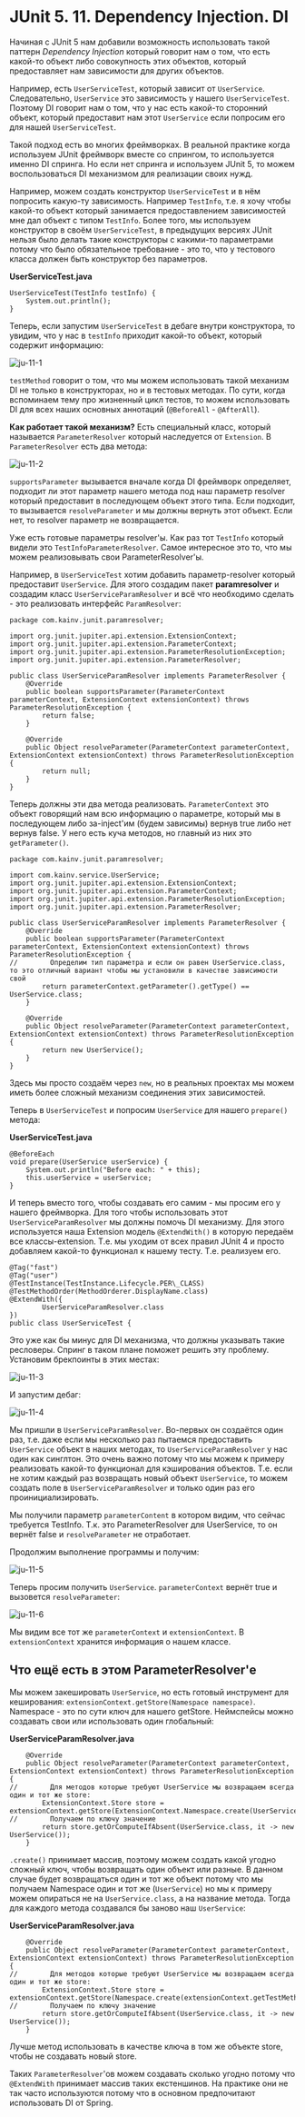 JUnit 5. 11. Dependency Injection. DI
=====================================

Начиная c JUnit 5 нам добавили возможность использовать такой паттерн _Dependency Injection_ который говорит нам о том, что есть какой-то объект либо совокупность этих объектов, который предоставляет нам зависимости для других объектов.

Например, есть `UserServiceTest`, который зависит от `UserService`. Следовательно, `UserService` это зависимость у нашего `UserServiceTest`. Поэтому DI говорит нам о том, что у нас есть какой-то сторонний объект, который предоставит нам этот `UserService` если попросим его для нашей `UserServiceTest`.

Такой подход есть во многих фреймворках. В реальной практике когда используем JUnit фреймворк вместе со спрингом, то используется именно DI спринга. Но если нет спринга и используем JUnit 5, то можем воспользоваться DI механизмом для реализации своих нужд.

Например, можем создать конструктор `UserServiceTest` и в нём попросить какую-ту зависимость. Например `TestInfo`, т.е. я хочу чтобы какой-то объект который занимается предоставлением зависимостей мне дал объект с типом `TestInfo`. Более того, мы используем конструктор в своём `UserServiceTest`, в предыдущих версиях JUnit нельзя было делать такие конструкторы с какими-то параметрами потому что было обязательное требование - это то, что у тестового класса должен быть конструктор без параметров.

**UserServiceTest.java**

    UserServiceTest(TestInfo testInfo) {
        System.out.println();
    }


Теперь, если запустим `UserServiceTest` в дебаге внутри конструктора, то увидим, что у нас в `testInfo` приходит какой-то объект, который содержит информацию:

![ju-11-1](src/main/resources/ju-11-1.png)

`testMethod` говорит о том, что мы можем использовать такой механизм DI не только в конструкторах, но и в тестовых методах. По сути, когда вспоминаем тему про жизненный цикл тестов, то можем использовать DI для всех наших основных аннотаций (`@BeforeAll` - `@AfterAll`).

**Как работает такой механизм?** Есть специальный класс, который называется `ParameterResolver` который наследуется от `Extension`. В `ParameterResolver` есть два метода:

![ju-11-2](src/main/resources/ju-11-2.png)

`supportsParameter` вызывается вначале когда DI фреймворк определяет, подходит ли этот параметр нашего метода под наш параметр resolver который предоставит в последующем объект этого типа. Если подходит, то вызывается `resolveParameter` и мы должны вернуть этот объект. Если нет, то resolver параметр не возвращается.

Уже есть готовые параметры resolver'ы. Как раз тот `TestInfo` который видели это `TestInfoParameterResolver`. Самое интересное это то, что мы можем реализовывать свои ParameterResolver'ы.

Например, в `UserServiceTest` хотим добавить параметр-resolver который предоставит `UserService`. Для этого создадим пакет **paramresolver** и создадим класс `UserServiceParamResolver` и всё что необходимо сделать - это реализовать интерфейс `ParamResolver`:

    package com.kainv.junit.paramresolver;

    import org.junit.jupiter.api.extension.ExtensionContext;
    import org.junit.jupiter.api.extension.ParameterContext;
    import org.junit.jupiter.api.extension.ParameterResolutionException;
    import org.junit.jupiter.api.extension.ParameterResolver;

    public class UserServiceParamResolver implements ParameterResolver {
        @Override
        public boolean supportsParameter(ParameterContext parameterContext, ExtensionContext extensionContext) throws ParameterResolutionException {
            return false;
        }

        @Override
        public Object resolveParameter(ParameterContext parameterContext, ExtensionContext extensionContext) throws ParameterResolutionException {
            return null;
        }
    }


Теперь должны эти два метода реализовать. `ParameterContext` это объект говорящий нам всю информацию о параметре, который мы в последующем либо за-inject'им (будем зависимы) вернув true либо нет вернув false. У него есть куча методов, но главный из них это `getParameter()`.

    package com.kainv.junit.paramresolver;

    import com.kainv.service.UserService;
    import org.junit.jupiter.api.extension.ExtensionContext;
    import org.junit.jupiter.api.extension.ParameterContext;
    import org.junit.jupiter.api.extension.ParameterResolutionException;
    import org.junit.jupiter.api.extension.ParameterResolver;

    public class UserServiceParamResolver implements ParameterResolver {
        @Override
        public boolean supportsParameter(ParameterContext parameterContext, ExtensionContext extensionContext) throws ParameterResolutionException {
    //        Определим тип параметра и если он равен UserService.class, то это отличный вариант чтобы мы установили в качестве зависимости свой
            return parameterContext.getParameter().getType() == UserService.class;
        }

        @Override
        public Object resolveParameter(ParameterContext parameterContext, ExtensionContext extensionContext) throws ParameterResolutionException {
            return new UserService();
        }
    }


Здесь мы просто создаём через `new`, но в реальных проектах мы можем иметь более сложный механизм соединения этих зависимостей.

Теперь в `UserServiceTest` и попросим `UserService` для нашего `prepare()` метода:

**UserServiceTest.java**

    @BeforeEach
    void prepare(UserService userService) {
        System.out.println("Before each: " + this);
        this.userService = userService;
    }


И теперь вместо того, чтобы создавать его самим - мы просим его у нашего фреймворка. Для того чтобы использовать этот `UserServiceParamResolver` мы должны помочь DI механизму. Для этого используется наша Extension модель `@ExtendWith()` в которую передаём все классы-extension. Т.е. мы уходим от всех правил JUnit 4 и просто добавляем какой-то функционал к нашему тесту. Т.е. реализуем его.

    @Tag("fast")
    @Tag("user")
    @TestInstance(TestInstance.Lifecycle.PER\_CLASS)
    @TestMethodOrder(MethodOrderer.DisplayName.class)
    @ExtendWith({
            UserServiceParamResolver.class
    })
    public class UserServiceTest {


Это уже как бы минус для DI механизма, что должны указывать такие ресловеры. Спринг в таком плане поможет решить эту проблему. Установим брекпоинты в этих местах:

![ju-11-3](src/main/resources/ju-11-3.png)

И запустим дебаг:

![ju-11-4](src/main/resources/ju-11-4.png)

Мы пришли в `UserServiceParamResolver`. Во-первых он создаётся один раз, т.е. даже если мы несколько раз пытаемся предоставить `UserService` объект в наших методах, то `UserServiceParamResolver` у нас один как синглтон. Это очень важно потому что мы можем к примеру реализовать какой-то функционал для кэширования объектов. Т.е. если не хотим каждый раз возвращать новый объект `UserService`, то можем создать поле в `UserServiceParamResolver` и только один раз его проинициализировать.

Мы получили параметр `parameterContent` в котором видим, что сейчас требуется TestInfo. Т.к. это ParameterResolver для UserService, то он вернёт false и `resolveParameter` не отработает.

Продолжим выполнение программы и получим:

![ju-11-5](src/main/resources/ju-11-5.png)

Теперь просим получить `UserService`. `parameterContext` вернёт true и вызовется `resolveParameter`:

![ju-11-6](src/main/resources/ju-11-6.png)

Мы видим все тот же `parameterContext` и `extensionContext`. В `extensionContext` хранится информация о нашем классе.

Что ещё есть в этом ParameterResolver'е
---------------------------------------

Мы можем закешировать `UserService`, но есть готовый инструмент для кеширования: `extensionContext.getStore(Namespace namespace)`. Namespace - это по сути ключ для нашего getStore. Неймспейсы можно создавать свои или использовать один глобальный:

**UserServiceParamResolver.java**

        @Override
        public Object resolveParameter(ParameterContext parameterContext, ExtensionContext extensionContext) throws ParameterResolutionException {
    //        Для методов которые требуют UserService мы возвращаем всегда один и тот же store:
            ExtensionContext.Store store = extensionContext.getStore(ExtensionContext.Namespace.create(UserService.class));
    //        Получаем по ключу значение
            return store.getOrComputeIfAbsent(UserService.class, it -> new UserService());
        }


`.create()` принимает массив, поэтому можем создать какой угодно сложный ключ, чтобы возвращать один объект или разные. В данном случае будет возвращаться один и тот же объект потому что мы получаем Namespace один и тот же (`UserService`) но мы к примеру можем опираться не на `UserService.class`, а на название метода. Тогда для каждого метода создавался бы заново наш `UserService`:

**UserServiceParamResolver.java**

        @Override
        public Object resolveParameter(ParameterContext parameterContext, ExtensionContext extensionContext) throws ParameterResolutionException {
    //        Для методов которые требуют UserService мы возвращаем всегда один и тот же store:
            ExtensionContext.Store store = extensionContext.getStore(Namespace.create(extensionContext.getTestMethod()));
    //        Получаем по ключу значение
            return store.getOrComputeIfAbsent(UserService.class, it -> new UserService());
        }


Лучше метод использовать в качестве ключа в том же объекте store, чтобы не создавать новый store.

Таких `ParameterResolver`'ов можем создавать сколько угодно потому что `@ExtendWith` принимает массив таких екстеншинов. На практике они не так часто используются потому что в основном предпочитают использовать DI от Spring.